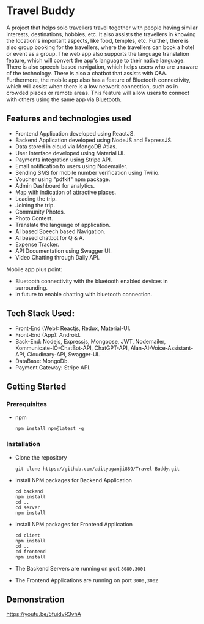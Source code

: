 # Travel Buddy

A project that helps solo travellers travel together with people having similar interests, destinations, hobbies, etc. It also assists the travellers in knowing the location's important aspects, like food, temples, etc. Further, there is also group booking for the travellers, where the travellers can book a hotel or event as a group. The web app also supports the language translation feature, which will convert the app's language to their native language. There is also speech-based navigation, which helps users who are unaware of the technology. There is also a chatbot that assists with Q&A. Furthermore, the mobile app also has a feature of Bluetooth connectivity, which will assist when there is a low network connection, such as in crowded places or remote areas. This feature will allow users to connect with others using the same app via Bluetooth.

## Features and technologies used

- Frontend Application developed using ReactJS.
- Backend Application developed using NodeJS and ExpressJS.
- Data stored in cloud via MongoDB Atlas.
- User Interface developed using Material UI.
- Payments integration using Stripe API.
- Email notification to users using Nodemailer.
- Sending SMS for mobile number verification using Twilio.
- Voucher using "pdfkit" npm package.
- Admin Dashboard for analytics.
- Map with indication of attractive places.
- Leading the trip.
- Joining the trip.
- Community Photos.
- Photo Contest.
- Translate the language of application.
- AI based Speech based Navigation.
- AI based chatbot for Q & A.
- Expense Tracker.
- API Documentation using Swagger UI.
- Video Chatting through Daily API.

Mobile app plus point: 
- Bluetooth connectivity with the bluetooth enabled devices in surrounding.
- In future to enable chatting with bluetooth connection.

## Tech Stack Used:

- Front-End (Web): Reactjs, Redux, Material-UI.
- Front-End (App): Android.
- Back-End: Nodejs, Expressjs, Mongoose, JWT, Nodemailer, Kommunicate-IO-ChatBot-API, ChatGPT-API, Alan-AI-Voice-Assistant-API,     Cloudinary-API, Swagger-UI.
- DataBase: MongoDb.
- Payment Gateway: Stripe API.

<!-- GETTING STARTED -->

## Getting Started

### Prerequisites

- npm
  ```
  npm install npm@latest -g
  ```

### Installation

- Clone the repository
  ```
  git clone https://github.com/adityaganji889/Travel-Buddy.git
  ```
- Install NPM packages for Backend Application

  ```
  cd backend
  npm install
  cd ..
  cd server
  npm install
  ```

- Install NPM packages for Frontend Application

  ```
  cd client
  npm install
  cd ..
  cd frontend
  npm install
  ```

- The Backend Servers are running on port `8080,3001`
- The Frontend Applications are running on port `3000,3002`

## Demonstration

https://youtu.be/5fuidvR3vhA